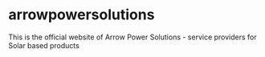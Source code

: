 # arrowpowersolutions
This is the official website of Arrow Power Solutions - service providers for Solar based products
